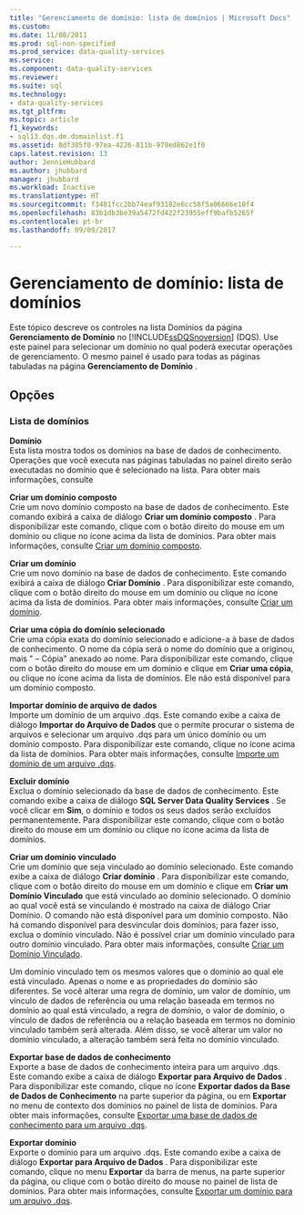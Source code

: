 ```yaml
---
title: "Gerenciamento de domínio: lista de domínios | Microsoft Docs"
ms.custom: 
ms.date: 11/08/2011
ms.prod: sql-non-specified
ms.prod_service: data-quality-services
ms.service: 
ms.component: data-quality-services
ms.reviewer: 
ms.suite: sql
ms.technology:
- data-quality-services
ms.tgt_pltfrm: 
ms.topic: article
f1_keywords:
- sql13.dqs.dm.domainlist.f1
ms.assetid: 8df305f0-97ea-4226-811b-979ed862e1f0
caps.latest.revision: 13
author: JennieHubbard
ms.author: jhubbard
manager: jhubbard
ms.workload: Inactive
ms.translationtype: HT
ms.sourcegitcommit: f3481fcc2bb74eaf93182e6cc58f5a06666e10f4
ms.openlocfilehash: 83b1db3be39a5472fd422f23955eff9bafb5265f
ms.contentlocale: pt-br
ms.lasthandoff: 09/09/2017

---
```

# <a name="domain-management-domain-list"></a>Gerenciamento de domínio: lista de domínios
  Este tópico descreve os controles na lista Domínios da página **Gerenciamento de Domínio** no [!INCLUDE[ssDQSnoversion](../includes/ssdqsnoversion-md.md)] (DQS). Use este painel para selecionar um domínio no qual poderá executar operações de gerenciamento. O mesmo painel é usado para todas as páginas tabuladas na página **Gerenciamento de Domínio** .  
  
## <a name="options"></a>Opções  
  
### <a name="domains-list"></a>Lista de domínios  
 **Domínio**  
 Esta lista mostra todos os domínios na base de dados de conhecimento. Operações que você executa nas páginas tabuladas no painel direito serão executadas no domínio que é selecionado na lista. Para obter mais informações, consulte  
  
 **Criar um domínio composto**  
 Crie um novo domínio composto na base de dados de conhecimento. Este comando exibirá a caixa de diálogo **Criar um domínio composto** . Para disponibilizar este comando, clique com o botão direito do mouse em um domínio ou clique no ícone acima da lista de domínios. Para obter mais informações, consulte [Criar um domínio composto](../data-quality-services/create-a-composite-domain.md).  
  
 **Criar um domínio**  
 Crie um novo domínio na base de dados de conhecimento. Este comando exibirá a caixa de diálogo **Criar Domínio** . Para disponibilizar este comando, clique com o botão direito do mouse em um domínio ou clique no ícone acima da lista de domínios. Para obter mais informações, consulte [Criar um domínio](../data-quality-services/create-a-domain.md).  
  
 **Criar uma cópia do domínio selecionado**  
 Crie uma cópia exata do domínio selecionado e adicione-a à base de dados de conhecimento. O nome da cópia será o nome do domínio que a originou, mais " – Cópia" anexado ao nome. Para disponibilizar este comando, clique com o botão direito do mouse em um domínio e clique em **Criar uma cópia**, ou clique no ícone acima da lista de domínios. Ele não está disponível para um domínio composto.  
  
 **Importar domínio de arquivo de dados**  
 Importe um domínio de um arquivo .dqs. Este comando exibe a caixa de diálogo **Importar do Arquivo de Dados** que o permite procurar o sistema de arquivos e selecionar um arquivo .dqs para um único domínio ou um domínio composto. Para disponibilizar este comando, clique no ícone acima da lista de domínios. Para obter mais informações, consulte [Importe um domínio de um arquivo .dqs](../data-quality-services/import-a-domain-from-a-dqs-file.md).  
  
 **Excluir domínio**  
 Exclua o domínio selecionado da base de dados de conhecimento. Este comando exibe a caixa de diálogo **SQL Server Data Quality Services** . Se você clicar em **Sim**, o domínio e todos os seus dados serão excluídos permanentemente. Para disponibilizar este comando, clique com o botão direito do mouse em um domínio ou clique no ícone acima da lista de domínios.  
  
 **Criar um domínio vinculado**  
 Crie um domínio que seja vinculado ao domínio selecionado. Este comando exibe a caixa de diálogo **Criar domínio** . Para disponibilizar este comando, clique com o botão direito do mouse em um domínio e clique em **Criar um Domínio Vinculado** que está vinculado ao domínio selecionado. O domínio ao qual você está se vinculando é mostrado na caixa de diálogo Criar Domínio. O comando não está disponível para um domínio composto. Não há comando disponível para desvincular dois domínios; para fazer isso, exclua o domínio vinculado. Não é possível criar um domínio vinculado para outro domínio vinculado. Para obter mais informações, consulte [Criar um Domínio Vinculado](../data-quality-services/create-a-linked-domain.md).  
  
 Um domínio vinculado tem os mesmos valores que o domínio ao qual ele está vinculado. Apenas o nome e as propriedades do domínio são diferentes. Se você alterar uma regra de domínio, um valor de domínio, um vínculo de dados de referência ou uma relação baseada em termos no domínio ao qual está vinculado, a regra de domínio, o valor de domínio, o vínculo de dados de referência ou a relação baseada em termos no domínio vinculado também será alterada. Além disso, se você alterar um valor no domínio vinculado, a alteração também será feita no domínio vinculado.  
  
 **Exportar base de dados de conhecimento**  
 Exporte a base de dados de conhecimento inteira para um arquivo .dqs. Este comando exibe a caixa de diálogo **Exportar para Arquivo de Dados** . Para disponibilizar este comando, clique no ícone **Exportar dados da Base de Dados de Conhecimento** na parte superior da página, ou em **Exportar** no menu de contexto dos domínios no painel de lista de domínios. Para obter mais informações, consulte [Exportar uma base de dados de conhecimento para um arquivo .dqs](../data-quality-services/export-a-knowledge-base-to-a-dqs-file.md).  
  
 **Exportar domínio**  
 Exporte o domínio para um arquivo .dqs. Este comando exibe a caixa de diálogo **Exportar para Arquivo de Dados** . Para disponibilizar este comando, clique no menu **Exportar** da barra de menus, na parte superior da página, ou clique com o botão direito do mouse no painel de lista de domínios. Para obter mais informações, consulte [Exportar um domínio para um arquivo .dqs](../data-quality-services/export-a-domain-to-a-dqs-file.md).  
  
  

